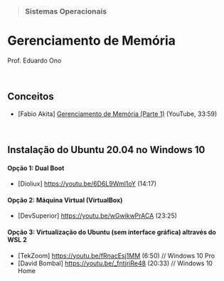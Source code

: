 > ### Sistemas Operacionais

# Gerenciamento de Memória

Prof. Eduardo Ono

<br>

## Conceitos

* [Fabio Akita] [Gerenciamento de Memória (Parte 1)](https://www.youtube.com/watch?v=9AK_1gqEfkQ) (YouTube, 33:59)

<br>

## Instalação do Ubuntu 20.04 no Windows 10

#### Opção 1: Dual Boot

- [Dioliux] https://youtu.be/6D6L9Wml1oY (14:17)

#### Opção 2: Máquina Virtual (VirtualBox)

- [DevSuperior] https://youtu.be/wGwikwPrACA (23:25)

#### Opção 3: Virtualização do Ubuntu (sem interface gráfica) altravés do WSL 2

- [TekZoom] https://youtu.be/fRnacEsj1MM (6:50)  // Windows 10 Pro
- [David Bombal] https://youtu.be/_fntjriRe48 (20:33)  // Windows 10 Home

<br>
